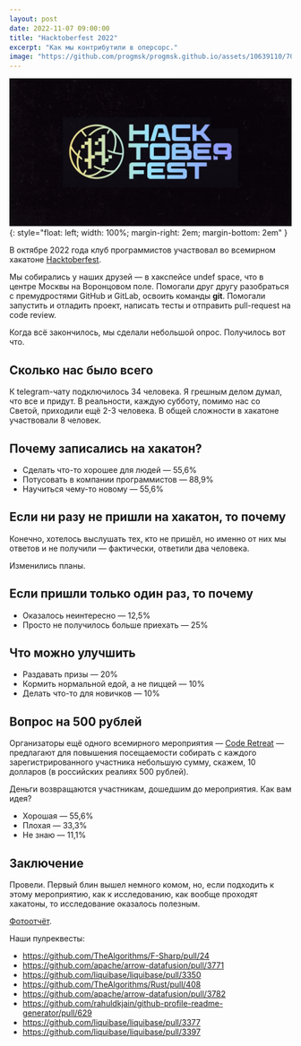 ```yaml
---
layout: post
date: 2022-11-07 09:00:00
title: "Hacktoberfest 2022"
excerpt: "Как мы контрибутили в оперсорс."
image: "https://github.com/progmsk/progmsk.github.io/assets/10639110/7090c5cc-a1d3-4870-9eac-02d1edbf0bea"
---
```


![Hacktoberfest 2022](/assets/images/banners/2022-11-07-hacktoberfest.png){: style="float: left; width: 100%; margin-right: 2em; margin-bottom: 2em" }

В октябре 2022 года клуб программистов участвовал во всемирном хакатоне [Hacktoberfest](https://hacktoberfest.com).

Мы собирались у наших друзей — в хакспейсе undef space, что в центре Москвы на Воронцовом поле. Помогали друг другу разобраться с премудростями GitHub и GitLab, освоить команды **git**. Помогали запустить и отладить проект, написать тесты и отправить pull-request на code review.

Когда всё закончилось, мы сделали небольшой опрос. Получилось вот что.

## Сколько нас было всего

К telegram-чату подключилось 34 человека. Я грешным делом думал, что все и придут. В реальности, каждую субботу, помимо нас со Светой, приходили ещё 2-3 человека. В общей сложности в хакатоне участвовали 8 человек.

## Почему записались на хакатон?

* Сделать что-то хорошее для людей — 55,6%
* Потусовать в компании программистов — 88,9%
* Научиться чему-то новому — 55,6%

## Если ни разу не пришли на хакатон, то почему

Конечно, хотелось выслушать тех, кто не пришёл, но именно от них мы ответов и не получили — фактически, ответили два человека.

Изменились планы.

## Если пришли только один раз, то почему

* Оказалось неинтересно — 12,5%
* Просто не получилось больше приехать — 25%

## Что можно улучшить

* Раздавать призы — 20%
* Кормить нормальной едой, а не пиццей — 10%
* Делать что-то для новичков — 10%

## Вопрос на 500 рублей

Организаторы ещё одного всемирного мероприятия — [Code Retreat](https://www.coderetreat.org/) — предлагают для повышения посещаемости собирать с каждого зарегистрированного участника небольшую сумму, скажем, 10 долларов (в российских реалиях 500 рублей).

Деньги возвращаются участникам, дошедшим до мероприятия. Как вам идея?

* Хорошая — 55,6%
* Плохая — 33,3%
* Не знаю — 11,1%

## Заключение

Провели. Первый блин вышел немного комом, но, если подходить к этому мероприятию, как к исследованию, как вообще проходят хакатоны, то исследование оказалось полезным.

[Фотоотчёт](https://vk.com/progmsk?w=wall-215542858_11%2Fall).

Наши пулреквесты:

* https://github.com/TheAlgorithms/F-Sharp/pull/24
* https://github.com/apache/arrow-datafusion/pull/3771
* https://github.com/liquibase/liquibase/pull/3350
* https://github.com/TheAlgorithms/Rust/pull/408
* https://github.com/apache/arrow-datafusion/pull/3782
* https://github.com/rahuldkjain/github-profile-readme-generator/pull/629
* https://github.com/liquibase/liquibase/pull/3377
* https://github.com/liquibase/liquibase/pull/3397
